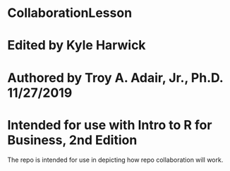 # CollaborationLesson
# Edited by Kyle Harwick
# Authored by Troy A. Adair, Jr., Ph.D. 11/27/2019
# Intended for use with Intro to R for Business, 2nd Edition

The repo is intended for use in depicting how repo collaboration will work.
